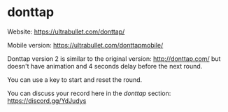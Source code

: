 # donttap

Website:
https://ultrabullet.com/donttap/

Mobile version: https://ultrabullet.com/donttapmobile/

Donttap version 2 is similar to the original version: http://donttap.com/ but doesn't have animation and 4 seconds delay before the next round.


You can use a key to start and reset the round.

You can discuss your record here in the *donttap* section: https://discord.gg/YdJudys





